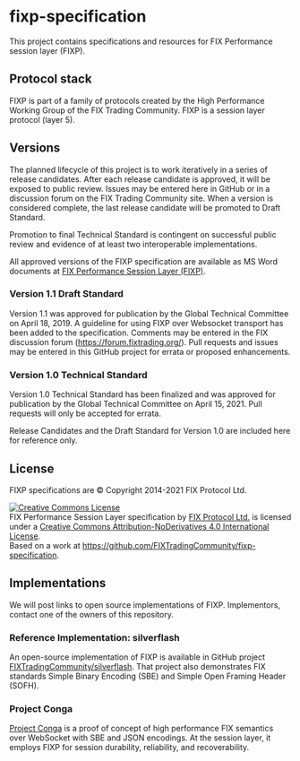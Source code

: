 # fixp-specification
This project contains specifications and resources for FIX Performance session layer (FIXP).


## Protocol stack
FIXP is part of a family of protocols created by the High Performance Working Group
 of the FIX Trading Community. FIXP is a session layer protocol (layer 5).

## Versions

The planned lifecycle of this project is to work iteratively in a series of release candidates. After each release candidate is approved, it will be exposed to public review. Issues may be entered here in GitHub or in a discussion forum on the FIX Trading Community site. When a version is considered complete, the last release candidate will be promoted to Draft Standard.

Promotion to final Technical Standard is contingent on successful public review and evidence of at least two interoperable implementations.

All approved versions of the FIXP specification are available as MS Word documents at [FIX Performance Session Layer (FIXP)](https://www.fixtrading.org/standards/fixp/).

### Version 1.1 Draft Standard

Version 1.1 was approved for publication by the Global Technical Committee on April 18, 2019. A guideline for using FIXP over Websocket transport has been added to the specification. Comments may be entered in the FIX discussion forum (https://forum.fixtrading.org/). Pull requests and issues may be entered in this GitHub project for errata or proposed enhancements.

### Version 1.0 Technical Standard
Version 1.0 Technical Standard has been finalized and was approved for publication by the Global Technical Committee on April 15, 2021. Pull requests will only be accepted for errata.

Release Candidates and the Draft Standard for Version 1.0 are included here for reference only.

## License
FIXP specifications are © Copyright 2014-2021 FIX Protocol Ltd.

<a rel="license" href="http://creativecommons.org/licenses/by-nd/4.0/"><img alt="Creative Commons License" style="border-width:0" src="https://i.creativecommons.org/l/by-nd/4.0/88x31.png" /></a><br /><span xmlns:dct="http://purl.org/dc/terms/" href="http://purl.org/dc/dcmitype/Text" property="dct:title" rel="dct:type">FIX Performance Session Layer specification</span> by <a xmlns:cc="http://creativecommons.org/ns#" href="http://www.fixtradingcommunity.org/" property="cc:attributionName" rel="cc:attributionURL">FIX Protocol Ltd.</a> is licensed under a <a rel="license" href="http://creativecommons.org/licenses/by-nd/4.0/">Creative Commons Attribution-NoDerivatives 4.0 International License</a>.<br />Based on a work at <a xmlns:dct="http://purl.org/dc/terms/" href="https://github.com/FIXTradingCommunity/fixp-specification" rel="dct:source">https://github.com/FIXTradingCommunity/fixp-specification</a>.

## Implementations

We will post links to open source implementations of FIXP. Implementors, contact one
of the owners of this repository.

### Reference Implementation: silverflash
An open-source implementation of FIXP is available in GitHub project [FIXTradingCommunity/silverflash](https://github.com/FIXTradingCommunity/silverflash). That project also demonstrates FIX standards Simple Binary Encoding (SBE) and Simple Open Framing Header (SOFH).

### Project Conga
[Project Conga](https://github.com/FIXTradingCommunity/conga) is a proof of concept of high performance FIX semantics over WebSocket with SBE and JSON encodings. At the session layer, it employs FIXP for session durability, reliability, and recoverability.

